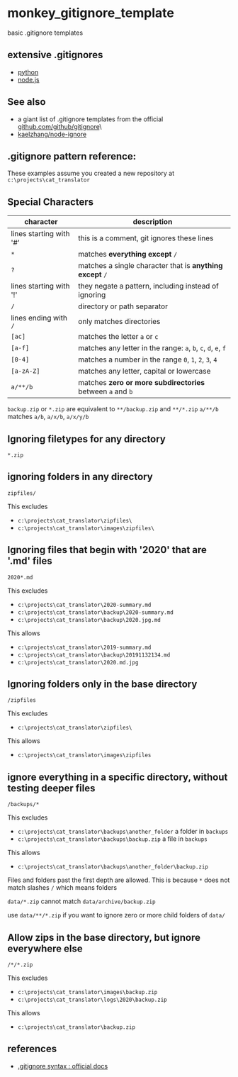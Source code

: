 # monkey_gitignore_template

basic .gitignore templates

## extensive .gitignores

- [python](https://github.com/github/gitignore/blob/master/Python.gitignore)
- [node.js](https://github.com/github/gitignore/blob/master/Node.gitignore)

## See also

- a giant list of .gitignore templates from the official [github.com/github/gitignore](https://github.com/github/gitignore)\
- [kaelzhang/node-ignore](https://github.com/kaelzhang/node-ignore)

## .gitignore pattern reference:

These examples assume you created a new repository at `c:\projects\cat_translator`

## Special Characters

character | description
----------|------------
lines starting with '#' | this is a comment, git ignores these lines
`*` | matches **everything except** `/`
`?` | matches a single character that is **anything except** `/`
lines starting with '!' | they negate a pattern, including instead of ignoring
`/` | directory or path separator
lines ending with `/` | only matches directories
`[ac]` | matches the letter `a` or `c`
`[a-f]` | matches any letter in the range: `a`, `b`, `c`, `d`, `e`, `f`
`[0-4]` | matches a number in the range `0`, `1`, `2`, `3`, `4`
`[a-zA-Z]` | matches any letter, capital or lowercase
`a/**/b` | matches **zero or more subdirectories** between `a` and `b`

`backup.zip` or `*.zip` are equivalent to `**/backup.zip` and `**/*.zip`
`a/**/b` matches `a/b`, `a/x/b`, `a/x/y/b`

## Ignoring filetypes for any directory

`*.zip`

## ignoring folders in any directory

`zipfiles/`

This excludes

- `c:\projects\cat_translator\zipfiles\`
- `c:\projects\cat_translator\images\zipfiles\`

## Ignoring files that begin with '2020' that are '.md' files

`2020*.md`

This excludes

- `c:\projects\cat_translator\2020-summary.md`
- `c:\projects\cat_translator\backup\2020-summary.md`
- `c:\projects\cat_translator\backup\2020.jpg.md`

This allows

- `c:\projects\cat_translator\2019-summary.md`
- `c:\projects\cat_translator\backup\20191132134.md`
- `c:\projects\cat_translator\2020.md.jpg`

## Ignoring folders only in the base directory

`/zipfiles`

This excludes

- `c:\projects\cat_translator\zipfiles\`

This allows

- `c:\projects\cat_translator\images\zipfiles`

## ignore everything in a specific directory, without testing deeper files

`/backups/*`

This excludes

- `c:\projects\cat_translator\backups\another_folder` a folder in `backups`
- `c:\projects\cat_translator\backups\backup.zip` a file in `backups`

This allows

- `c:\projects\cat_translator\backups\another_folder\backup.zip` 

Files and folders past the first depth are allowed. 
This is because `*` does not match slashes `/` which means folders

`data/*.zip` cannot match `data/archive/backup.zip`

use `data/**/*.zip` if you want to ignore zero or more child folders of `data/`

## Allow zips in the base directory, but ignore everywhere else

`/*/*.zip`

This excludes

- `c:\projects\cat_translator\images\backup.zip`
- `c:\projects\cat_translator\logs\2020\backup.zip`

This allows

- `c:\projects\cat_translator\backup.zip`


## references 

- [.gitignore syntax : official docs](https://git-scm.com/docs/gitignore)
